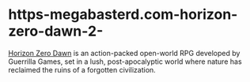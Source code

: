 # https-megabasterd.com-horizon-zero-dawn-2-
[Horizon Zero Dawn](https://megabasterd.com/horizon-zero-dawn-2/) is an action-packed open-world RPG developed by Guerrilla Games, set in a lush, post-apocalyptic world where nature has reclaimed the ruins of a forgotten civilization.
